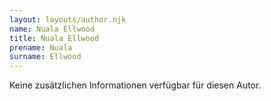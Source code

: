 ```yaml
---
layout: layouts/author.njk
name: Nuala Ellwood
title: Nuala Ellwood
prename: Nuala
surname: Ellwood
---
```

Keine zusätzlichen Informationen verfügbar für diesen Autor.

